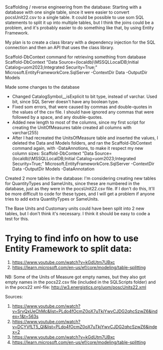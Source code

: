 ﻿Scaffolding / reverse engineering from the database:
Starting with a database with one single table, since it were easier to convert pocsUnit22.csv to a single table. It could be possible to use som SQL statements to split it up into multiple tables, 
but I think the joins could be a problem, and it's probably easier to do something like that, by using Entity Framework. 

My plan is to create a class library with a dependency injection for the SQL connection and then an API that uses the class library.

Scaffold-DbContext command for retrieving something from database
Scaffold-DbContext "Data Source=(localdb)\MSSQLLocalDB;Initial Catalog=uom2023;Integrated Security=True;" Microsoft.EntityFrameworkCore.SqlServer -ContextDir Data -OutputDir Models


Made some changes to the database
* Changed CatalogSymbol__isExplicit to bit type, instead of varchar.  Used bit, since SQL Server doesn't have any boolean type.
* Fixed som errors, that were caused by commas and double-quotes in the values of the csv file. I should have ignored any commas that were followed by a space,
  and any double-quotes.
* Added new length to most of the columns, since my first script for creating the UnitOfMeasures table created all columns with varchar(255)
* After I had recreated the UnitsOfMeasure table and inserted the values, I deleted the Data and Models folders, and ran the Scaffold-DbContext
  command again, with -DataAnnotions, to make it respect my new column sizes:
  Scaffold-DbContext "Data Source=(localdb)\MSSQLLocalDB;Initial Catalog=uom2023;Integrated Security=True;" Microsoft.EntityFrameworkCore.SqlServer -ContextDir Data -OutputDir Models -DataAnnotation


Created 2 more tables in the database:
I'm considering creating new tables for QuantityTypes and SameUnits, since these are numbered in the database, just as they were in the pocsUnit22.csv file.
If I don't do this, It'll be more difficult to code for these types, and I will get a problem if anyone tries to add extra QuantityTypes or SameUnits.

The Base Units and Customary units could have been split into 2 new tables, but I don't think it's necessary. I think it should be easy to code a test
for this. 

# Trying to find info on how to use Entity Framework to split data:
1. https://www.youtube.com/watch?v=kGdUtm7UBxc
2. https://learn.microsoft.com/en-us/ef/core/modeling/table-splitting


NB: Some of the Units of Measure got empty names, but they also got empty names in the pocs22.csv file (included in the SQLScripts folder) and in the 
pocs22 xml-file: http://w3.energistics.org/uom/poscUnits22.xml

Sources:
1. https://www.youtube.com/watch?v=SryQxUeChMc&list=PLdo4fOcmZ0oX7uTkjYwvCJDG2qhcSzwZ6&index=1&t=563s
2. https://www.youtube.com/watch?v=DCYVfLT5_QI&list=PLdo4fOcmZ0oX7uTkjYwvCJDG2qhcSzwZ6&index=2
3. https://www.youtube.com/watch?v=kGdUtm7UBxc
4. https://learn.microsoft.com/en-us/ef/core/modeling/table-splitting